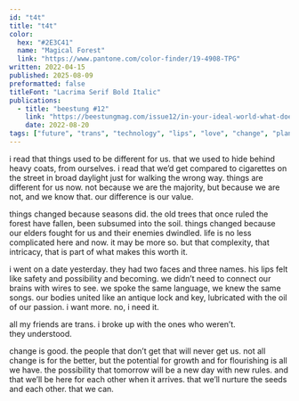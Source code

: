 ```yaml
---
id: "t4t"
title: "t4t"
color:
  hex: "#2E3C41"
  name: "Magical Forest"
  link: "https://www.pantone.com/color-finder/19-4908-TPG"
written: 2022-04-15
published: 2025-08-09
preformatted: false
titleFont: "Lacrima Serif Bold Italic"
publications:
  - title: "beestung #12"
    link: "https://beestungmag.com/issue12/in-your-ideal-world-what-does-the-future-of-gender-look-like-and-t4t-by-matthew-bischoff/"
    date: 2022-08-20
tags: ["future", "trans", "technology", "lips", "love", "change", "plants", "fiction", "keys","sex","gender","politics","🪴"]
---
```

i read that things used to be different for us. that we used to hide behind heavy coats, from ourselves. i read that we’d get compared to cigarettes on the street in broad daylight just for walking the wrong way. things are different for us now. not because we are the majority, but because we are not, and we know that. our difference is our value.

things changed because seasons did. the old trees that once ruled the forest have fallen, been subsumed into the soil. things changed because our elders fought for us and their enemies dwindled. life is no less complicated here and now. it may be more so. but that complexity, that intricacy, that is part of what makes this worth it. 

i went on a date yesterday. they had two faces and three names. his lips felt like safety and possibility and becoming. we didn’t need to connect our brains with wires to see. we spoke the same language, we knew the same songs. our bodies united like an antique lock and key, lubricated with the oil of our passion. i want more. no, i need it.

all my friends are trans. i broke up with the ones who weren’t.<br>
they understood.

change is good. the people that don’t get that will never get us. not all change is for the better, but the potential for growth and for flourishing is all we have. the possibility that tomorrow will be a new day with new rules. and that we’ll be here for each other when it arrives. that we’ll nurture the seeds and each other. that we can.